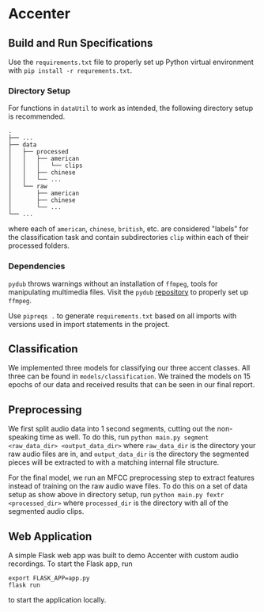 # Accenter

## Build and Run Specifications
Use the `requirements.txt` file to properly set up Python virtual environment with `pip install -r requrements.txt`.

### Directory Setup
For functions in `dataUtil` to work as intended, the following directory setup is recommended.

    .
    ├── ...
    ├── data
    │   ├── processed
    │   │   ├── american
    │   │   │   └── clips
    │   │   ├── chinese
    │   │   └── ...
    │   └── raw
    │       ├── american
    │       ├── chinese
    │       └── ...
    └── ...
    
where each of `american`, `chinese`, `british`, etc. are considered "labels" for the classification
task and contain subdirectories `clip` within each of their processed folders.

### Dependencies
`pydub` throws warnings without an installation of `ffmpeg`, tools for manipulating multimedia files.
Visit the `pydub` [repository](https://github.com/jiaaro/pydub#getting-ffmpeg-set-up) to properly set up `ffmpeg`.

Use `pipreqs .` to generate `requirements.txt` based on all imports with versions used in import statements in the
project. 

## Classification
We implemented three models for classifying our three accent classes. All three can be found in `models/classification`. We trained the models on 15 epochs of our data and received results that can be seen in our final report.

## Preprocessing
We first split audio data into 1 second segments, cutting out the non-speaking time as well. To do this, run `python main.py segment <raw_data_dir> <output_data_dir>` where `raw_data_dir` is the directory your raw audio files are in, and `output_data_dir` is the directory the segmented pieces will be extracted to with a matching internal file structure.

For the final model, we run an MFCC preprocessing step to extract features instead of training on the raw audio wave files. To do this on a set of data setup as show above in directory setup, run `python main.py fextr <processed_dir>` where `processed_dir` is the directory with all of the segmented audio clips.

## Web Application
A simple Flask web app was built to demo Accenter with custom audio recordings. To start the Flask app, run
```
export FLASK_APP=app.py
flask run
```
to start the application locally.
